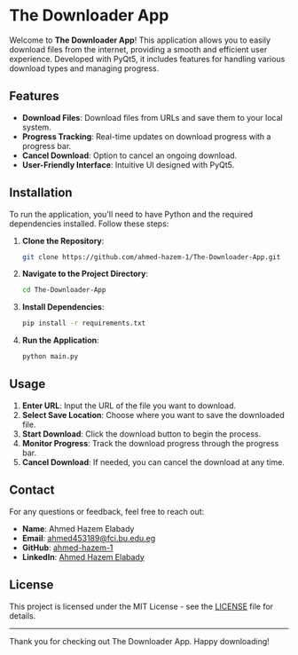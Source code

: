 # The Downloader App

Welcome to **The Downloader App**! This application allows you to easily download files from the internet, providing a smooth and efficient user experience. Developed with PyQt5, it includes features for handling various download types and managing progress.

## Features

- **Download Files**: Download files from URLs and save them to your local system.
- **Progress Tracking**: Real-time updates on download progress with a progress bar.
- **Cancel Download**: Option to cancel an ongoing download.
- **User-Friendly Interface**: Intuitive UI designed with PyQt5.

## Installation

To run the application, you'll need to have Python and the required dependencies installed. Follow these steps:

1. **Clone the Repository**:

   ```bash
   git clone https://github.com/ahmed-hazem-1/The-Downloader-App.git
   ```

2. **Navigate to the Project Directory**:

   ```bash
   cd The-Downloader-App
   ```

3. **Install Dependencies**:

   ```bash
   pip install -r requirements.txt
   ```

4. **Run the Application**:

   ```bash
   python main.py
   ```

## Usage

1. **Enter URL**: Input the URL of the file you want to download.
2. **Select Save Location**: Choose where you want to save the downloaded file.
3. **Start Download**: Click the download button to begin the process.
4. **Monitor Progress**: Track the download progress through the progress bar.
5. **Cancel Download**: If needed, you can cancel the download at any time.

## Contact

For any questions or feedback, feel free to reach out:

- **Name**: Ahmed Hazem Elabady
- **Email**: [ahmed453189@fci.bu.edu.eg](mailto:ahmed453189@fci.bu.edu.eg)
- **GitHub**: [ahmed-hazem-1](https://github.com/ahmed-hazem-1)
- **LinkedIn**: [Ahmed Hazem Elabady](http://www.linkedin.com/in/ahmed-hazem-elabady-9a904924b)

## License

This project is licensed under the MIT License - see the [LICENSE](LICENSE) file for details.

---

Thank you for checking out The Downloader App. Happy downloading!
